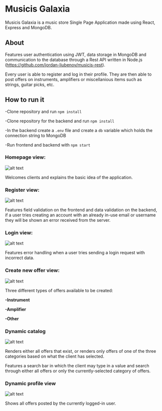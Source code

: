 # Musicis Galaxia

Musicis Galaxia is a music store Single Page Application made using React, Express and MongoDB.

## About

Features user authentication using JWT, data storage in MongoDB and communication to the database
through a Rest API written in Node.js (https://github.com/jordan-liubenov/musicis-rest).

Every user is able to register and log in their profile. They are then able to post offers on instruments, amplifiers or miscellanious items such as strings, guitar picks, etc.

## How to run it

-Clone repository and run `npm install`

-Clone repository for the backend and run `npm install`

-In the backend create a `.env` file and create a `db` variable which holds the connection string to MongoDB

-Run frontend and backend with `npm start`

### Homepage view:

![alt text](https://i.ibb.co/f26fFDV/image.png)

Welcomes clients and explains the basic idea of the application.

### Register view:

![alt text](https://i.ibb.co/cKBQMFy/image.png)

Features field validation on the frontend and data validation on the backend, if a user tries creating an account with an already in-use email or username they will be shown an error received from the server.

### Login view:

![alt text](https://i.ibb.co/x6yMCvV/image.png)

Features error handling when a user tries sending a login request with incorrect data.

### Create new offer view:

![alt text](https://i.ibb.co/mJtjcTX/image.png)

Three different types of offers available to be created:

**-Instrument**

**-Amplifier**

**-Other**

### Dynamic catalog

![alt text](https://i.ibb.co/17KjjvH/image.png)

Renders either all offers that exist, or renders only offers of one of the three categories based on what the client has selected.

Features a search bar in which the client may type in a value and search through either all offers or only the currently-selected category of offers.

### Dynamic profile view 

![alt text](https://i.ibb.co/SvBQNjS/image.png)

Shows all offers posted by the currently logged-in user.